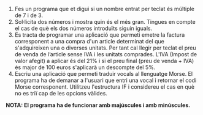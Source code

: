 <ol>
  <li>
    Fes un programa que et digui si un nombre entrat per teclat és múltiple de 7 i de 3.
  </li>
  <li>
    Sol·licita dos números i mostra quin és el més gran. Tingues en compte el cas de què els dos números introduïts siguin iguals.
  </li>
  <li>
    Es tracta de programar una aplicació que permeti emetre la factura corresponent a una compra d'un article determinat del que s'adquireixen una o diverses unitats.
    Per tant cal llegir per teclat el preu de venda de l’article sense IVA i les unitats comprades.
    L'IVA (Impost de valor afegit) a aplicar és del 21% i si el preu final (preu de venda + IVA) és major de 100 euros s'aplicarà un descompte del 5%.
  </li>
  <li>
    Escriu una aplicació que permeti traduir vocals al llenguatge Morse. El programa ha de demanar a l'usuari que entri una vocal i retornar el codi Morse corresponent.
    Utilitzeu l'estructura IF i considereu el cas en què no es triï cap de les opcions vàlides.
  </li>
</ol>
<b>
  NOTA: El programa ha de funcionar amb majúscules i amb minúscules.
</b>

